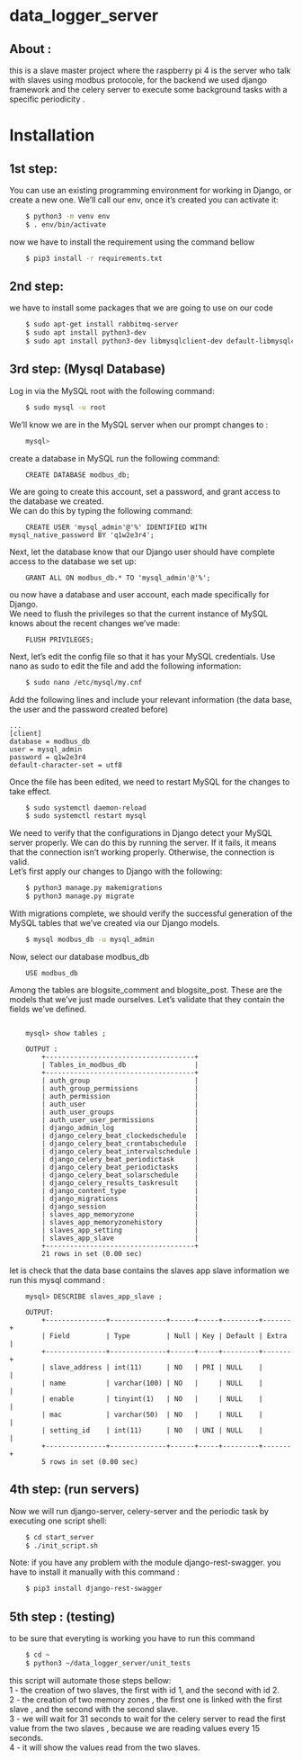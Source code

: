 # data_logger_server
## About :

this is a slave master project where the raspberry pi 4 is the server who talk with slaves using modbus protocole, for the backend we used django framework and the celery server to execute some background tasks with a specific periodicity .
# Installation
## 1st step:
You can use an existing programming environment for working in Django, or create a new one. We’ll call our env, once it’s created you can activate it:
```bash	
	$ python3 -m venv env 
	$ . env/bin/activate
```
 
now we have to install the requirement using the command bellow 
```bash	
	$ pip3 install -r requirements.txt 
```
## 2nd step:
we have to install some packages that we are going to use on our code 
```bash
	$ sudo apt-get install rabbitmq-server
	$ sudo apt install python3-dev 
	$ sudo apt install python3-dev libmysqlclient-dev default-libmysqlclient-dev
```
## 3rd step: (Mysql Database)
Log in via the MySQL root with the following command:
```bash
	$ sudo mysql -u root
```
We’ll know we are in the MySQL server when our prompt changes to : 
```bash	
	mysql>
```
create a database in MySQL run the following command: 
```mysql
	CREATE DATABASE modbus_db;
```
We are going to create this account, set a password, and grant access to the database we created.  
We can do this by typing the following command:
```mysql
	CREATE USER 'mysql_admin'@'%' IDENTIFIED WITH mysql_native_password BY 'q1w2e3r4';
```	
Next, let the database know that our Django user should have complete access to the database we set up:
```mysql
	GRANT ALL ON modbus_db.* TO 'mysql_admin'@'%';
```
ou now have a database and user account, each made specifically for Django.  
We need to flush the privileges so that the current instance of MySQL knows about the recent changes we’ve made:
```mysql
	FLUSH PRIVILEGES;
```
Next, let’s edit the config file so that it has your MySQL credentials. Use nano as sudo to edit the file and add the following information:
```bash
	$ sudo nano /etc/mysql/my.cnf
```
Add the following lines and include your relevant information (the data base, the user and the password created before)
 
	...
	[client]
	database = modbus_db
	user = mysql_admin
	password = q1w2e3r4
	default-character-set = utf8	
 
 
Once the file has been edited, we need to restart MySQL for the changes to take effect.
```bash	
	$ sudo systemctl daemon-reload
	$ sudo systemctl restart mysql
``` 
 
We need to verify that the configurations in Django detect your MySQL server properly. 
We can do this by running the server. If it fails, it means that the connection isn’t working properly. Otherwise, the connection is valid.  
Let’s first apply our changes to Django with the following:
```bash	
	$ python3 manage.py makemigrations
	$ python3 manage.py migrate
```

With migrations complete, we should verify the successful generation of the MySQL tables that we’ve created via our Django models.
```bash
	$ mysql modbus_db -u mysql_admin
```
Now, select our database modbus_db 
```mysql
	USE modbus_db
```
 
Among the tables are blogsite_comment and blogsite_post. These are the models that we’ve just made ourselves. Let’s validate that they contain the fields we’ve defined.
```mysql
 
	mysql> show tables ;
 
	OUTPUT :
		+-------------------------------------+
		| Tables_in_modbus_db                 |
		+-------------------------------------+
		| auth_group                          |
		| auth_group_permissions              |
		| auth_permission                     |
		| auth_user                           |
		| auth_user_groups                    |
		| auth_user_user_permissions          |
		| django_admin_log                    |
		| django_celery_beat_clockedschedule  |
		| django_celery_beat_crontabschedule  |
		| django_celery_beat_intervalschedule |
		| django_celery_beat_periodictask     |
		| django_celery_beat_periodictasks    |
		| django_celery_beat_solarschedule    |
		| django_celery_results_taskresult    |
		| django_content_type                 |
		| django_migrations                   |
		| django_session                      |
		| slaves_app_memoryzone               |
		| slaves_app_memoryzonehistory        |
		| slaves_app_setting                  |
		| slaves_app_slave                    |
		+-------------------------------------+
		21 rows in set (0.00 sec)
```

let is check that the data base contains the slaves app slave information we run this mysql command :
```mysql
	mysql> DESCRIBE slaves_app_slave ;
 
	OUTPUT:
		+---------------+--------------+------+-----+---------+-------+
		| Field         | Type         | Null | Key | Default | Extra |
		+---------------+--------------+------+-----+---------+-------+
		| slave_address | int(11)      | NO   | PRI | NULL    |       |
		| name          | varchar(100) | NO   |     | NULL    |       |
		| enable        | tinyint(1)   | NO   |     | NULL    |       |
		| mac           | varchar(50)  | NO   |     | NULL    |       |
		| setting_id    | int(11)      | NO   | UNI | NULL    |       |
		+---------------+--------------+------+-----+---------+-------+
		5 rows in set (0.00 sec)
```
## 4th step: (run servers)
Now we will run django-server, celery-server and the periodic task by executing one script shell:
```bash
	$ cd start_server
	$ ./init_script.sh
```
Note: if you have any problem with the module django-rest-swagger. you have to install it manually with this command :
```bash
	$ pip3 install django-rest-swagger
```
 
## 5th  step : (testing)
to be sure that everyting is working you have to run this command
 
```bash
	$ cd ~
	$ python3 ~/data_logger_server/unit_tests
```
this script will automate those steps bellow:  
1 - the creation of two slaves, the first with id 1, and the second with id 2.  
2 - the creation of two memory zones , the first one is linked with the first slave , and the second with the second slave.  
3 - we will wait for 31 seconds to wait for the celery server to read the first value from the two slaves , because we are reading values every 15 seconds.  
4 - it will show the values read from the two slaves.  
